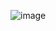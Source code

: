 ![image](https://user-images.githubusercontent.com/85612423/128333861-d39f8d91-eef8-4a17-a000-33d6ac7370c6.png)
